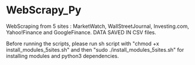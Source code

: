 # WebScrapy_Py
WebScraping from 5 sites : MarketWatch, WallStreetJournal, Investing.com, Yahoo!Finance and GoogleFinance. DATA SAVED IN CSV files.


Before running the scripts, please run sh script with "chmod +x install_modules_5sites.sh" and then "sudo ./install_modules_5sites.sh" for installing modules and python3 dependencies.